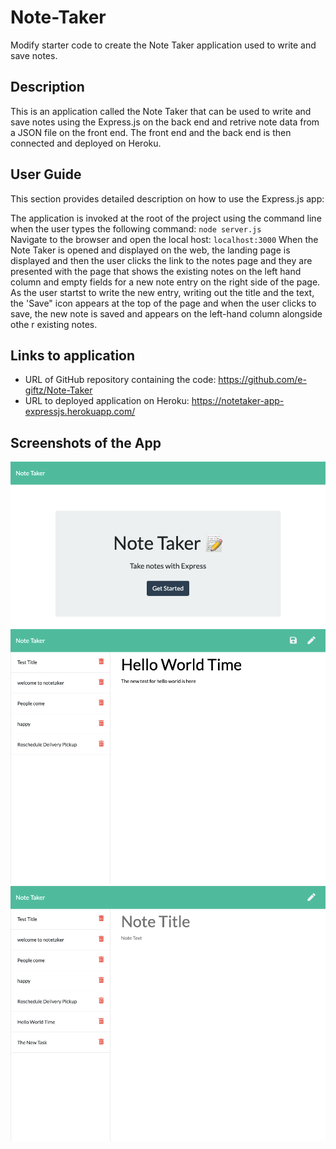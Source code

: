 # Note-Taker
Modify starter code to create the Note Taker application used to write and save notes.

## Description
This is an application called the Note Taker that can be used to write and save notes using the Express.js on the back end and retrive note data from a JSON file on the front end. The front end and the back end is then connected and deployed on Heroku. 

## User Guide
This section provides detailed description on how to use the Express.js app:

The application is invoked at the root of the project using the command line when the user types the following command: ```node server.js```<br />
Navigate to the browser and open the local host: ```localhost:3000``` 
When the Note Taker is opened and displayed on the web, the landing page is displayed and then the user clicks the link to the notes page and they are presented with the page that shows the existing notes on the left hand column and empty fields for a new note entry on the right side of the page.
As the user startst to write the new entry, writing out the title and the text, the 'Save" icon  appears at the top of the page and when the user clicks to save, the new note is saved and appears on the left-hand column alongside othe r existing notes.


## Links to application
* URL of GitHub repository containing the code: https://github.com/e-giftz/Note-Taker
* URL to deployed application on Heroku: https://notetaker-app-expressjs.herokuapp.com/

## Screenshots  of the App
![Note taker Landing Page](/demo_app/notetaker-landingpage.png)
![Note taker Main Page](/demo_app/notetaker-notespage.png)
![Note taker Write Display](/demo_app/notetaker-notesdetail.png)
